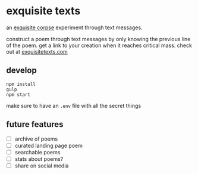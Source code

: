 # exquisite texts
an [exquisite corpse](https://en.wikipedia.org/wiki/Exquisite_corpse) experiment through text messages. 

construct a poem through text messages by only knowing the previous line of the poem. get a link to your creation when it reaches critical mass. check out at [exquisitetexts.com](http://exquisitetexts.com/)

## develop
```
npm install
gulp
npm start
```
make sure to have an `.env` file with all the secret things

## future features
*[ ] archive of poems
*[ ] curated landing page poem
*[ ] searchable poems
*[ ] stats about poems?
*[ ] share on social media

